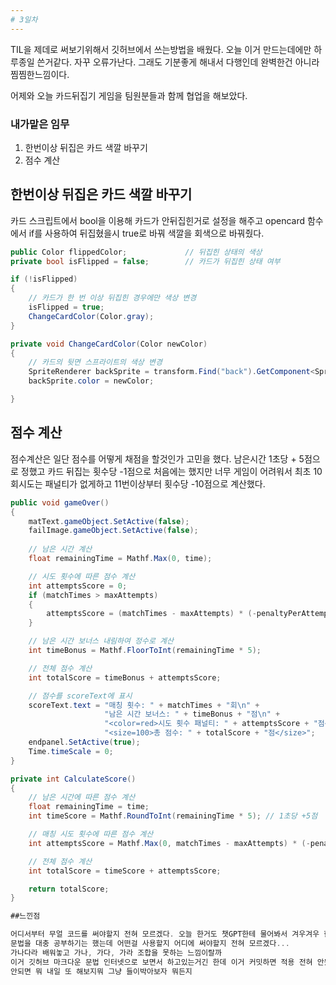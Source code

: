 ```yaml
---
# 3일차 
---
```


TIL을 제데로 써보기위해서 깃허브에서 쓰는방법을 배웠다.
오늘 이거 만드는데에만 하루종일 쓴거같다. 자꾸 오류가난다.
그래도 기분좋게 해내서 다행인데 완벽한건 아니라 찜찜한느낌이다.

어제와 오늘 카드뒤집기 게임을 팀원분들과 함께 협업을 해보았다.
### 내가맡은 임무
1. 한번이상 뒤집은 카드 색깔 바꾸기
2. 점수 계산

## 한번이상 뒤집은 카드 색깔 바꾸기
카드 스크립트에서 bool을 이용해 카드가 안뒤집힌거로 설정을 해주고 opencard 함수에서 if를 사용하여 뒤집혔을시 true로 바꿔 색깔을 회색으로 바꿔줬다.

```C#
public Color flippedColor;             // 뒤집힌 상태의 색상
private bool isFlipped = false;        // 카드가 뒤집힌 상태 여부

if (!isFlipped)
{
    // 카드가 한 번 이상 뒤집힌 경우에만 색상 변경
    isFlipped = true;
    ChangeCardColor(Color.gray);
}

private void ChangeCardColor(Color newColor)
{
    // 카드의 뒷면 스프라이트의 색상 변경
    SpriteRenderer backSprite = transform.Find("back").GetComponent<SpriteRenderer>();
    backSprite.color = newColor;

}
```

## 점수 계산
점수계산은 일단 점수를 어떻게 채점을 할것인가 고민을 했다. 
남은시간 1초당 + 5점으로 정했고 카드 뒤집는 횟수당 -1점으로 처음에는 했지만 너무 게임이 어려워서 
최초 10회시도는 패널티가 없게하고 11번이상부터 횟수당 -10점으로 계산했다. 

```c#
public void gameOver()  
{
    matText.gameObject.SetActive(false);
    failImage.gameObject.SetActive(false);
    
    // 남은 시간 계산
    float remainingTime = Mathf.Max(0, time);

    // 시도 횟수에 따른 점수 계산
    int attemptsScore = 0;
    if (matchTimes > maxAttempts)
    {
        attemptsScore = (matchTimes - maxAttempts) * (-penaltyPerAttempt);
    }

    // 남은 시간 보너스 내림하여 정수로 계산
    int timeBonus = Mathf.FloorToInt(remainingTime * 5);

    // 전체 점수 계산
    int totalScore = timeBonus + attemptsScore;

    // 점수를 scoreText에 표시
    scoreText.text = "매칭 횟수: " + matchTimes + "회\n" +
                     "남은 시간 보너스: " + timeBonus + "점\n" +
                     "<color=red>시도 횟수 패널티: " + attemptsScore + "점</color>\n" +
                     "<size=100>총 점수: " + totalScore + "점</size>";
    endpanel.SetActive(true);
    Time.timeScale = 0;
}

private int CalculateScore()
{
    // 남은 시간에 따른 점수 계산
    float remainingTime = time;
    int timeScore = Mathf.RoundToInt(remainingTime * 5); // 1초당 +5점

    // 매칭 시도 횟수에 따른 점수 계산
    int attemptsScore = Mathf.Max(0, matchTimes - maxAttempts) * (-penaltyPerAttempt);

    // 전체 점수 계산
    int totalScore = timeScore + attemptsScore;

    return totalScore;
}

##느낀점

어디서부터 무얼 코드를 써야할지 전혀 모르겠다. 오늘 한거도 챗GPT한테 물어봐서 겨우겨우 한거다.
문법을 대충 공부하기는 했는데 어떤걸 사용할지 어디에 써야할지 전혀 모르겠다...
가나다라 배워놓고 가나, 가다, 가라 조합을 못하는 느낌이랄까
이거 깃허브 마크다운 문법 인터넷으로 보면서 하고있는거긴 한데 이거 커밋하면 적용 전혀 안됬을거같은 느낌이다. 무섭다.
안되면 뭐 내일 또 해보지뭐 그냥 들이박아보자 뭐든지 

